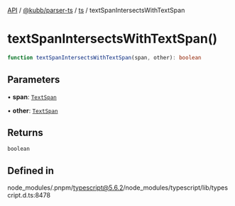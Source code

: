 [API](../../../../../packages.md) / [@kubb/parser-ts](../../../index.md) / [ts](../index.md) / textSpanIntersectsWithTextSpan

# textSpanIntersectsWithTextSpan()

```ts
function textSpanIntersectsWithTextSpan(span, other): boolean
```

## Parameters

• **span**: [`TextSpan`](../interfaces/TextSpan.md)

• **other**: [`TextSpan`](../interfaces/TextSpan.md)

## Returns

`boolean`

## Defined in

node\_modules/.pnpm/typescript@5.6.2/node\_modules/typescript/lib/typescript.d.ts:8478
